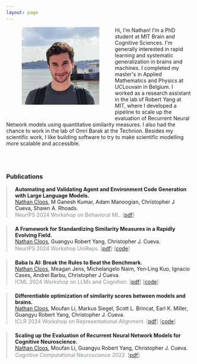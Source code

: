 ```yaml
---
layout: page
---
```


<img src="/assets/img/photo1.jpg" alt="photo" style="width: 15em; float: left; margin-left: 3em; margin-right: 3em; margin-bottom: 3em;" />

Hi, I’m Nathan! I’m a PhD student at MIT Brain and Cognitive Sciences. I'm generally interested in rapid learning and systematic generalization in brains and machines. I completed my master's in Applied Mathematics and Physics at UCLouvain in Belgium. I worked as a research assistant in the lab of Robert Yang at MIT, where I developed a pipeline to scale up the evaluation of Recurrent Neural Network models using quantitative similarity measures. I also had the chance to work in the lab of Omri Barak at the Technion. Besides my scientific work, I like building software to try to make scientific modelling more scalable and accessible.



<br>
<br>

<div style="clear: both;"></div>

<h3>Publications</h3>

<ul class="publication-list">
  <li>
    <strong>Automating and Validating Agent and Environment Code Generation with Large Language Models.</strong>
    <br>
    <u>Nathan Cloos</u>, M Ganesh Kumar, Adam Manoogian, Christopher J Cueva, Shawn A. Rhoads. 
    <br><span class="presentation">NeurIPS 2024 Workshop on Behavioral ML. [<a href="https://openreview.net/pdf?id=p3T9CtEu1S">pdf</a>]</span>
  </li>

  <li>
    <strong>A Framework for Standardizing Similarity Measures in a Rapidly Evolving Field.</strong>
    <br>
    <u>Nathan Cloos</u>, Guangyu Robert Yang, Christopher J. Cueva. 
    <br><span class="presentation">NeurIPS 2024 Workshop UniReps. [<a href="https://openreview.net/pdf?id=vyRAYoxUuA">pdf</a>] [<a href="https://github.com/nacloos/similarity-repository">code</a>]</span>
  </li>

  <li>
    <strong>Baba Is AI: Break the Rules to Beat the Benchmark.</strong>
    <br>
    <u>Nathan Cloos</u>, Meagan Jens, Michelangelo Naim, Yen‑Ling Kuo, Ignacio Cases, Andrei Barbu, Christopher J Cueva. 
    <br><span class="presentation">ICML 2024 Workshop on LLMs and Cognition. [<a href="https://arxiv.org/pdf/2407.13729">pdf</a>] [<a href="https://github.com/nacloos/baba-is-ai">code</a>]</span>
  </li>

  <li>
    <strong>Differentiable optimization of similarity scores between models and brains.</strong>
    <br>
    <u>Nathan Cloos</u>, Moufan Li, Markus Siegel, Scott L. Brincat, Earl K. Miller, Guangyu Robert Yang, Christopher J. Cueva. 
    <br><span class="presentation">ICLR 2024 Workshop on Representational Alignment. [<a href="https://arxiv.org/pdf/2407.07059">pdf</a>] [<a href="https://github.com/nacloos/diffscore">code</a>]</span>
  </li>

  <li>
    <strong>Scaling up the Evaluation of Recurrent Neural Network Models for Cognitive Neuroscience.</strong>
    <br>
    <u>Nathan Cloos</u>, Moufan Li, Guangyu Robert Yang, Christopher J. Cueva. 
    <br><span class="presentation">Cognitive Computational Neuroscience 2022. [<a href="https://dspace.mit.edu/bitstream/handle/1721.1/150417/0000456.pdf?sequence=2&isAllowed=y">pdf</a>]</span>
  </li>
</ul>



<style>
  ul.publication-list {
    list-style-type: none;  /* Removes default bullet points */
    padding: 0;             /* Removes default padding */
  }

  ul.publication-list li {
    margin-bottom: 1.5em;  /* Adds spacing between each publication */
    padding-left: 1em;     /* Adds indentation to the text */
    border-left: 3px solid #e0e0e0;  /* Adds a vertical border to the left for emphasis */
    padding-left: 1.5em;
  }

  ul.publication-list li em {
    font-style: italic;
    color: #2980b9;  /* Sets color for publication titles */
  }

  ul.publication-list li br {
    margin-top: 0.1em;  /* Adds a bit of space between the title and the presentation details */
  }

  ul.publication-list li span.presentation {
    display: block;
    color: #7f8c8d;  /* Sets color for presentation details */
    margin-top: 0.1em;
  }
</style>
